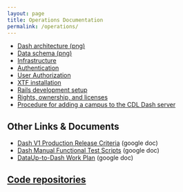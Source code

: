 ```yaml
---
layout: page
title: Operations Documentation
permalink: /operations/
---
```


* [Dash architecture (png)](https://CDLUC3.github.io/dash/architecture-overview)
* [Data schema (png)](https://raw.githubusercontent.com/CDLUC3/dash/gh-pages/docs/dash_schema.png)
* [Infrastructure](https://CDLUC3.github.io/dash/infrastructure)
* [Authentication](https://CDLUC3.github.io/dash/authentication)
* [User Authorization](https://CDLUC3.github.io/dash/user-authorization)
* [XTF installation](https://CDLUC3.github.io/dash/XTF-Installation)
* [Rails development setup](https://CDLUC3.github.io/dash/rails-setup)
* [Rights, ownership, and licenses](https://CDLUC3.github.io/dash/Rights-Ownership-Licenses)
* [Procedure for adding a campus to the CDL Dash server](https://CDLUC3.github.io/dash/procedure-to-add-campus)

## Other Links & Documents

<ul>
  <li><a href="https://docs.google.com/document/d/1u00NWxien-eZ5uvXpCIpSMWb1SO_5RLkh2l2IaTLIsQ/edit#heading=h.mw366im6tj2j">Dash V1 Production Release Criteria</a> (google doc)</li>
<li><a href="https://docs.google.com/document/d/16qG6OycEg_6dPP8TR-1h9pMwQG_HOSEeS33D4Xyi3ZY/edit">Dash Manual Functional Test Scripts</a> (google doc)</li>
<li><a href="https://docs.google.com/document/d/1r7tKaINZqSNSTQ5KfjYJqtOh-JnCrMwOhEoXcWWe6Vs/edit">DataUp-to-Dash Work Plan</a> (google doc)</li>
</ul>

## [Code repositories](http://CDLUC3.github.io/dash/code-repositories)
